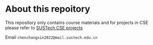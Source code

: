 # About this repoitory

This repository only contains course materials and for projects in CSE please refer to [SUSTech CSE projects](https://github.com/danielchen3/SUSTech-Projects)



Email `chenchangxin2022@mail.sustech.edu.cn`
